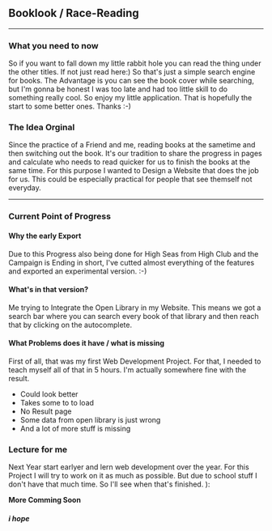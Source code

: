## Booklook / Race-Reading

***

### What you need to now
So if you want to fall down my little rabbit hole you can read the thing under the other titles. If not just read here:)
So that's just a simple search engine for books. The Advantage is you can see the book cover while searching, but I'm gonna be honest I was too late and had too little skill to do something really cool.
So enjoy my little application. That is hopefully the start to some better ones. Thanks :-)

### The Idea Orginal

Since the practice of a Friend and me, reading books at the sametime and then switching out the book. It's our tradition to share the progress in pages and calculate who needs to read quicker for us to finish the books at the same time. For this purpose I wanted to Design a Website that does the job for us. This could be especially practical for people that see themself not everyday.

***

### Current Point of Progress

#### Why the early Export
Due to this Progress also being done for High Seas from High Club and the Campaign is Ending in short, I've cutted almost everything of the features and exported an experimental version. :-)
#### What's in that version?
Me trying to Integrate the Open Library in my Website. This means we got a search bar where you can search every book of that library and then reach that by clicking on the autocomplete.
#### What Problems does it have / what is missing
First of all, that was my first Web Development Project. For that, I needed to teach myself all of that in 5 hours. I'm actually somewhere fine with the result.
* Could look better
* Takes some to to load
* No Result page
* Some data from open library is just wrong
* And a lot of more stuff is missing

### Lecture for me
Next Year start earlyer and lern web development over the year.
For this Project I will try to work on it as much as possible. But due to school stuff I don't have that much time. So I'll see when that's finished. ):

**More Comming Soon**
##### i hope

